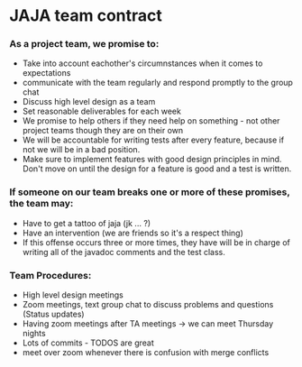 # JAJA team contract

### As a project team, we promise to:
* Take into account eachother's circumnstances when it comes to expectations
* communicate with the team regularly and respond promptly to the group chat
* Discuss high level design as a team 
* Set reasonable deliverables for each week
* We promise to help others if they need help on something - not other project teams though they are on their own
* We will be accountable for writing tests after every feature, because if not we will be in a bad position. 
* Make sure to implement features with good design principles in mind. Don't move on until the design for a feature is good and a test is written. 

### If someone on our team breaks one or more of these promises, the team may:
* Have to get a tattoo of jaja (jk ... ?)
* Have an intervention (we are friends so it's a respect thing)
* If this offense occurs three or more times, they have will be in charge of writing all of the javadoc comments and the test class. 


### Team Procedures:
 * High level design meetings 
 * Zoom meetings, text group chat to discuss problems and questions (Status updates)
 * Having zoom meetings after TA meetings -> we can meet Thursday nights 
 * Lots of commits - TODOS are great
 * meet over zoom whenever there is confusion with merge conflicts

